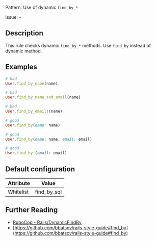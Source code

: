 Pattern: Use of dynamic `find_by_*`

Issue: -

## Description

This rule checks dynamic `find_by_*` methods. Use `find_by` instead of dynamic method.

## Examples

```ruby
# bad
User.find_by_name(name)

# bad
User.find_by_name_and_email(name)

# bad
User.find_by_email!(name)

# good
User.find_by(name: name)

# good
User.find_by(name: name, email: email)

# good
User.find_by!(email: email)
```

## Default configuration

Attribute | Value
--- | ---
Whitelist | find_by_sql

## Further Reading

* [RuboCop - Rails/DynamicFindBy](https://rubocop.readthedocs.io/en/latest/cops_rails/#railsdynamicfindby)
* [https://github.com/bbatsov/rails-style-guide#find_by](https://github.com/bbatsov/rails-style-guide#find_by)

